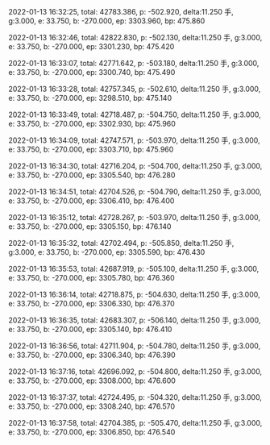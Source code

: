 2022-01-13 16:32:25, total: 42783.386, p: -502.920, delta:11.250 手, g:3.000, e: 33.750, b: -270.000, ep: 3303.960, bp: 475.860

2022-01-13 16:32:46, total: 42822.830, p: -502.130, delta:11.250 手, g:3.000, e: 33.750, b: -270.000, ep: 3301.230, bp: 475.420

2022-01-13 16:33:07, total: 42771.642, p: -503.180, delta:11.250 手, g:3.000, e: 33.750, b: -270.000, ep: 3300.740, bp: 475.490

2022-01-13 16:33:28, total: 42757.345, p: -502.610, delta:11.250 手, g:3.000, e: 33.750, b: -270.000, ep: 3298.510, bp: 475.140

2022-01-13 16:33:49, total: 42718.487, p: -504.750, delta:11.250 手, g:3.000, e: 33.750, b: -270.000, ep: 3302.930, bp: 475.960

2022-01-13 16:34:09, total: 42747.571, p: -503.970, delta:11.250 手, g:3.000, e: 33.750, b: -270.000, ep: 3303.710, bp: 475.960

2022-01-13 16:34:30, total: 42716.204, p: -504.700, delta:11.250 手, g:3.000, e: 33.750, b: -270.000, ep: 3305.540, bp: 476.280

2022-01-13 16:34:51, total: 42704.526, p: -504.790, delta:11.250 手, g:3.000, e: 33.750, b: -270.000, ep: 3306.410, bp: 476.400

2022-01-13 16:35:12, total: 42728.267, p: -503.970, delta:11.250 手, g:3.000, e: 33.750, b: -270.000, ep: 3305.150, bp: 476.140

2022-01-13 16:35:32, total: 42702.494, p: -505.850, delta:11.250 手, g:3.000, e: 33.750, b: -270.000, ep: 3305.590, bp: 476.430

2022-01-13 16:35:53, total: 42687.919, p: -505.100, delta:11.250 手, g:3.000, e: 33.750, b: -270.000, ep: 3305.780, bp: 476.360

2022-01-13 16:36:14, total: 42718.875, p: -504.630, delta:11.250 手, g:3.000, e: 33.750, b: -270.000, ep: 3306.330, bp: 476.370

2022-01-13 16:36:35, total: 42683.307, p: -506.140, delta:11.250 手, g:3.000, e: 33.750, b: -270.000, ep: 3305.140, bp: 476.410

2022-01-13 16:36:56, total: 42711.904, p: -504.780, delta:11.250 手, g:3.000, e: 33.750, b: -270.000, ep: 3306.340, bp: 476.390

2022-01-13 16:37:16, total: 42696.092, p: -504.800, delta:11.250 手, g:3.000, e: 33.750, b: -270.000, ep: 3308.000, bp: 476.600

2022-01-13 16:37:37, total: 42724.495, p: -504.320, delta:11.250 手, g:3.000, e: 33.750, b: -270.000, ep: 3308.240, bp: 476.570

2022-01-13 16:37:58, total: 42704.385, p: -505.470, delta:11.250 手, g:3.000, e: 33.750, b: -270.000, ep: 3306.850, bp: 476.540